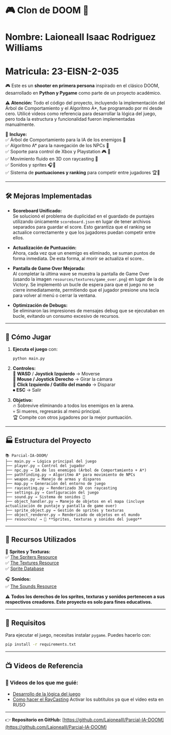 # 🎮 Clon de DOOM 🎯
# **Nombre:** Laioneall Isaac Rodriguez Williams 
# **Matricula:** 23-EISN-2-035
🎮 Este es un **shooter en primera persona** inspirado en el clásico DOOM, desarrollado en **Python y Pygame** como parte de un proyecto académico.

⚠️ **Atención:** Todo el código del proyecto, incluyendo la implementación del Árbol de Comportamiento y el Algoritmo A*, fue programado por mí desde cero. Utilicé videos como referencia para desarrollar la lógica del juego, pero toda la estructura y funcionalidad fueron implementadas manualmente.

🔹 **Incluye:**  
✅ Árbol de Comportamiento para la IA de los enemigos 🤖  
✅ Algoritmo A* para la navegación de los NPCs 🤨  
✅ Soporte para control de Xbox y Playstation 🎮 🏹  
✅ Movimiento fluido en 3D con raycasting 🏃  
✅ Sonidos y sprites 🎧🎨  
✅ Sistema de **puntuaciones y ranking** para competir entre jugadores 🏆💪  

---

## 🛠️ **Mejoras Implementadas**

- **Scoreboard Unificado:**  
  Se solucionó el problema de duplicidad en el guardado de puntajes utilizando únicamente `scoreboard.json` en lugar de tener archivos separados para guardar el score. Esto garantiza que el ranking se actualice correctamente y que los jugadores puedan competir entre ellos.

- **Actualización de Puntuación:**  
  Ahora, cada vez que un enemigo es eliminado, se suman puntos de forma inmediata. De esta forma, al morir se actualiza el score..

- **Pantalla de Game Over Mejorada:**  
  Al completar la última wave se muestra la pantalla de Game Over (usando la imagen `resources/textures/game_over.png`) en lugar de la de Victory. Se implementó un bucle de espera para que el juego no se cierre inmediatamente, permitiendo que el jugador presione una tecla para volver al menú o cerrar la ventana.

- **Optimización de Debugs:**  
  Se eliminaron las impresiones de mensajes debug que se ejecutaban en bucle, evitando un consumo excesivo de recursos.

---

## 🎯 **Cómo Jugar**
1. **Ejecuta el juego** con:
   ```sh
   python main.py
   ```
2. **Controles:**  
   🌼 **WASD** / **Joystick Izquierdo** → Moverse  
   🎯 **Mouse / Joystick Derecho** → Girar la cámara  
   🏹 **Click Izquierdo / Gatillo del mando** → Disparar  
   ⏺ **ESC** → Salir  

3. **Objetivo:**  
   🔥 Sobrevive eliminando a todos los enemigos en la arena.  
   💀 Si mueres, regresarás al menú principal.  
   🏆 Compite con otros jugadores por la mejor puntuación.  

---

## 🏭️ **Estructura del Proyecto**

```
📚 Parcial-IA-DOOM/
├── main.py → Lógica principal del juego
├── player.py → Control del jugador
├── npc.py → IA de los enemigos (Árbol de Comportamiento + A*)
├── pathfinding.py → Algoritmo A* para movimiento de NPCs
├── weapon.py → Manejo de armas y disparos
├── map.py → Generación del entorno de juego
├── raycasting.py → Renderizado 3D con raycasting
├── settings.py → Configuración del juego
├── sound.py → Sistema de sonidos 🎵
├── object_handler.py → Manejo de objetos en el mapa (incluye actualización de puntaje y pantalla de game over)
├── sprite_object.py → Gestión de sprites y texturas
├── object_renderer.py → Renderizado de objetos en el mundo
├── resources/ → 📁 **Sprites, texturas y sonidos del juego**
```

---

## 🎨 **Recursos Utilizados**

🎨 **Sprites y Texturas:**  
✅ [The Spriters Resource](https://www.spriters-resource.com/)  
✅ [The Textures Resource](https://www.textures-resource.com/)  
✅ [Sprite Database](https://spritedatabase.net/game/760)  

🎧 **Sonidos:**  
✅ [The Sounds Resource](https://www.sounds-resource.com/)  

⚠️ **Todos los derechos de los sprites, texturas y sonidos pertenecen a sus respectivos creadores. Este proyecto es solo para fines educativos.**  

---

## 🔧 **Requisitos**
Para ejecutar el juego, necesitas instalar `pygame`. Puedes hacerlo con:
```sh
pip install -r requirements.txt
```

---

## 📺 **Videos de Referencia**  
### 🎥 Videos de los que me guié:  
- [Desarrollo de la lógica del juego](https://www.youtube.com/watch?v=ECqUrT7IdqQ&t=837s)  
- [Como hacer el RayCasting](https://www.youtube.com/watch?v=SmKBsArp2dI) Activar los subtitulos ya que el video esta en RUSO

---

👉 **Repositorio en GitHub:** [https://github.com/Laionealll/Parcial-IA-DOOM](https://github.com/Laionealll/Parcial-IA-DOOM)
